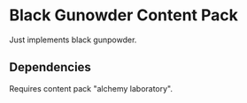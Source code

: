 # Black Gunowder Content Pack

Just implements black gunpowder.

## Dependencies

Requires content pack "alchemy laboratory".
